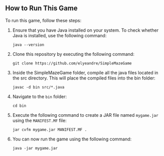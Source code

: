 ## How to Run This Game

To run this game, follow these steps:


1. Ensure that you have Java installed on your system. To check whether Java is installed, use the following command:

    ```
    java --version
    ```
    
2. Clone this repository by executing the following command:

    ```
    git clone https://github.com/elyeandre/SimpleMazeGame
    ```

3. Inside the SimpleMazeGame folder, compile all the java files located in the src directory. This will place the compiled files into the bin folder:

    ```
    javac -d bin src/*.java
    ```

3. Navigate to the `bin` folder:

    ```
    cd bin
    ```

4. Execute the following command to create a JAR file named `mygame.jar` using the `MANIFEST.MF` file:

    ```
    jar cvfm mygame.jar MANIFEST.MF .
    ```

5. You can now run the game using the following command:

    ```
    java -jar mygame.jar
    ```


